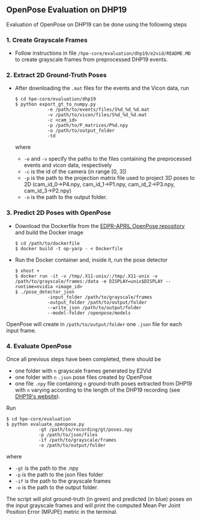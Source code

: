 ## OpenPose Evaluation on DHP19
Evaluation of OpenPose on DHP19 can be done using the following steps


### 1. Create Grayscale Frames
- Follow instructions in file `/hpe-core/evaluation/dhp19/e2vid/README.MD` to create grayscale frames from preprocessed
DHP19 events.


### 2. Extract 2D Ground-Truth Poses
- After downloading the `.mat` files for the events and the Vicon data, run
  ```shell
  $ cd hpe-core/evaluation/dhp19
  $ python export_gt_to_numpy.py
              -e /path/to/events/files/S%d_%d_%d.mat
              -v /path/to/vicon/files/S%d_%d_%d.mat
              -c <cam_id>
              -p /path/to/P_matrices/P%d.npy
              -o /path/to/output_folder
              -td
  ```

  where
  * `-e` and `-v` specify the paths to the files containing the preprocessed events and vicon data, respectively
  * `-c` is the id of the camera (in range [0, 3])
  * `-p` is the path to the projection matrix file used to project 3D poses to 2D (cam_id_0->P4.npy, cam_id_1->P1.npy, cam_id_2->P3.npy, cam_id_3->P2.npy)
  * `-o` is the path to the output folder.


### 3. Predict 2D Poses with OpenPose
- Download the Dockerfile from the [EDPR-APRIL OpenPose repository](https://github.com/event-driven-robotics/EDPR-APRIL/tree/openpose-yarp-docker)
and build the Docker image
  ```shell
  $ cd /path/to/dockerfile
  $ docker build -t op-yarp - < Dockerfile
  ```
- Run the Docker container and, inside it, run the pose detector
  ```shell
  $ xhost +
  $ docker run -it -v /tmp/.X11-unix/:/tmp/.X11-unix -v /path/to/grayscale/frames:/data -e DISPLAY=unix$DISPLAY --runtime=nvidia <image_id>
  $ ./pose_detector_json
              -input_folder /path/to/grayscale/frames
              -output_folder /path/to/output/folder
              --write_json /path/to/output/folder
              --model-folder /openpose/models
  ```
OpenPose will create in `/path/to/output/folder` one `.json` file for each input frame.


### 4. Evaluate OpenPose
Once all previous steps have been completed, there should be
- one folder with `n` grayscale frames generated by E2Vid
- one folder with `n` `.json` pose files created by OpenPose
- one file `.npy` file containing `n` ground-truth poses extracted from DHP19
with `n` varying according to the length of the DHP19 recording (see [DHP19's website](https://sites.google.com/view/dhp19/home)).

Run
```shell
$ cd hpe-core/evaluation
$ python evaluate_openpose.py
            -gt /path/to/recording/gt/poses.npy
            -p /path/to/json/files
            -if /path/to/grayscale/frames
            -o /path/to/output/folder
```
where
* `-gt` is the path to the .npy
* `-p` is the path to the json files folder
* `-if` is the path to the grayscale frames
* `-o` is the path to the output folder.

The script will plot ground-truth (in green) and predicted (in blue) poses on the input grayscale frames and will print 
the computed Mean Per Joint Position Error (MPJPE) metric in the terminal.